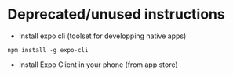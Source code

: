 # Deprecated/unused instructions

- Install expo cli (toolset for developping native apps)

```
npm install -g expo-cli
```

- Install Expo Client in your phone (from app store)
